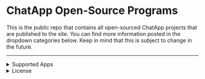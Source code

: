 # ChatApp Open-Source Programs

This is the public repo that contains all open-sourced ChatApp projects that are published to the site. You can find more information posted in the dropdown categories below. Keep in mind that this is subject to change in the future.

<hr>

<details><summary>Supported Apps</summary>
   <p>
   
      ## The table below shows all ChatApp apps that are listed in this repo.
   
      | App | Support | Version | Repo |
      | --- | --- | --- | --- |
      | ChatApp | ✔️ | | Alpha 1.0 | N/A |
   
   </p>
</details>

<details><summary>License</summary>
   <p>
      ##I highly recommend reading the license to avoid legal trouble.
      
      The license can be found [here](https://github.com/ChatAppDevelopment/ChatApp/blob/main/LICENSE)
   </p>
</details>
